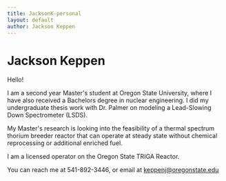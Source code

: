 ```yaml
---
title: JacksonK-personal
layout: default
author: Jackson Keppen
---
```

Jackson Keppen
================================

Hello!

I am a second year Master's student at Oregon State University, where I have also received a Bachelors degree in nuclear engineering. I did my undergraduate thesis work with Dr. Palmer on modeling a Lead-Slowing Down Spectrometer (LSDS).

My Master's research is looking into the feasibility of a thermal spectrum thorium breeder reactor that can operate at steady state without chemical reprocessing or additional enriched fuel.

I am a licensed operator on the Oregon State TRIGA Reactor.

You can reach me at 541-892-3446, or email at keppenj@oregonstate.edu
